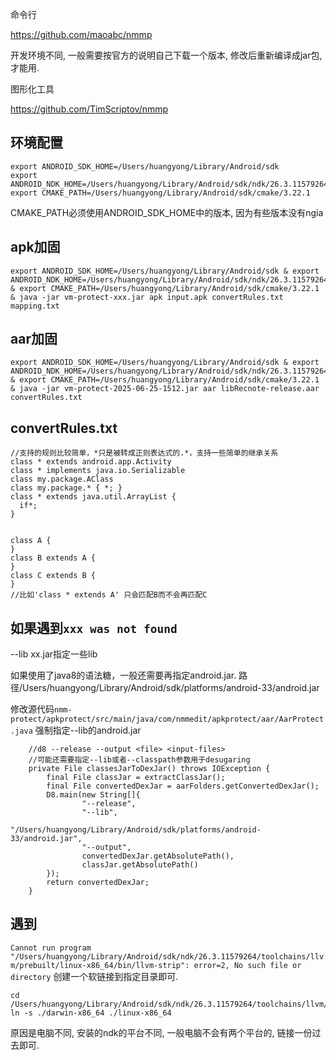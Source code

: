 
命令行

https://github.com/maoabc/nmmp

开发环境不同, 一般需要按官方的说明自己下载一个版本, 修改后重新编译成jar包, 才能用.

图形化工具

https://github.com/TimScriptov/nmmp

## 环境配置

```
export ANDROID_SDK_HOME=/Users/huangyong/Library/Android/sdk
export ANDROID_NDK_HOME=/Users/huangyong/Library/Android/sdk/ndk/26.3.11579264
export CMAKE_PATH=/Users/huangyong/Library/Android/sdk/cmake/3.22.1
```
CMAKE_PATH必须使用ANDROID_SDK_HOME中的版本, 因为有些版本没有ngia

## apk加固
```
export ANDROID_SDK_HOME=/Users/huangyong/Library/Android/sdk & export ANDROID_NDK_HOME=/Users/huangyong/Library/Android/sdk/ndk/26.3.11579264 & export CMAKE_PATH=/Users/huangyong/Library/Android/sdk/cmake/3.22.1 & java -jar vm-protect-xxx.jar apk input.apk convertRules.txt mapping.txt
```

## aar加固
```
export ANDROID_SDK_HOME=/Users/huangyong/Library/Android/sdk & export ANDROID_NDK_HOME=/Users/huangyong/Library/Android/sdk/ndk/26.3.11579264 & export CMAKE_PATH=/Users/huangyong/Library/Android/sdk/cmake/3.22.1 & java -jar vm-protect-2025-06-25-1512.jar aar libRecnote-release.aar convertRules.txt
```

## convertRules.txt

```
//支持的规则比较简单，*只是被转成正则表达式的.*，支持一些简单的继承关系
class * extends android.app.Activity
class * implements java.io.Serializable
class my.package.AClass
class my.package.* { *; }
class * extends java.util.ArrayList {
  if*;
}


class A {
}
class B extends A {
}
class C extends B {
}
//比如'class * extends A' 只会匹配B而不会再匹配C
```

## 如果遇到`xxx was not found`

--lib xx.jar指定一些lib

如果使用了java8的语法糖，一般还需要再指定android.jar. 路径/Users/huangyong/Library/Android/sdk/platforms/android-33/android.jar

修改源代码`nmm-protect/apkprotect/src/main/java/com/nmmedit/apkprotect/aar/AarProtect.java`
强制指定--lib的android.jar
```
    //d8 --release --output <file> <input-files>
    //可能还需要指定--lib或者--classpath参数用于desugaring
    private File classesJarToDexJar() throws IOException {
        final File classJar = extractClassJar();
        final File convertedDexJar = aarFolders.getConvertedDexJar();
        D8.main(new String[]{
                "--release",
                "--lib",
                "/Users/huangyong/Library/Android/sdk/platforms/android-33/android.jar",
                "--output",
                convertedDexJar.getAbsolutePath(),
                classJar.getAbsolutePath()
        });
        return convertedDexJar;
    }
```


## 遇到
`Cannot run program "/Users/huangyong/Library/Android/sdk/ndk/26.3.11579264/toolchains/llvm/prebuilt/linux-x86_64/bin/llvm-strip": error=2, No such file or directory`
创建一个软链接到指定目录即可.
```
cd /Users/huangyong/Library/Android/sdk/ndk/26.3.11579264/toolchains/llvm/prebuilt/
ln -s ./darwin-x86_64 ./linux-x86_64
```
原因是电脑不同, 安装的ndk的平台不同, 一般电脑不会有两个平台的, 链接一份过去即可.
